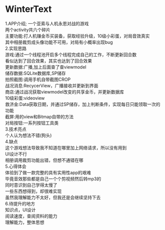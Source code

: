 # WinterText
1.APP介绍;
一个亚索与人机永恩对战的游戏  
两个activity共六个碎片  
主要功能:打人机赚金币买装备，获取经验升级，10级小彩蛋，对局音效真实  
其中相册裁剪成头像功能不可用，对局有小概率出现bug  
2.实现思路  
游戏:通过一个线程池开启多个线程完成自己的工作，不断更新回合数  
看似达到了回合效果，其实也达到了回合效果  
更新数据:广播,加上后面查了查viewmodel  
储存数据:SQLite数据库,SP储存  
拍照截图:调用手机自带截图CROP  
战况消息:RecycerView，广播接收并更新到界面  
商店:通过战况获取viewmodel改变的共享金币，并更新数据库  
10级彩蛋:videoview  
救济金:Data获取日期，并通过SP储存，加上判断条件，实现每日只能领取一次的功能  
截屏:用的view和Bitmap自带的方法  
对局按钮:一系列按钮工具类  
3.技术亮点  
个人认为想法不错(狗头)  
4.缺点  
这个游戏想法导致我不知道在哪里加上网络请求，所以没有用到  
UI设计不行  
相册调用裁剪功能出错，但想不通错在哪  
5.心得体会  
体验到了做一款完整的具有实用性app的艰难  
毕竟音效那些都是自己一个个剪视频然后转mp3的  
同时意识到自己学得太慢了  
一些东西想得到，却很难实现  
虽然我理解能力不太好，但我还是会继续坚持下去  
6.待提升的地方  
知识点，UI设计  
阅读速度，查阅资料的能力  
理解能力，整体思想  

